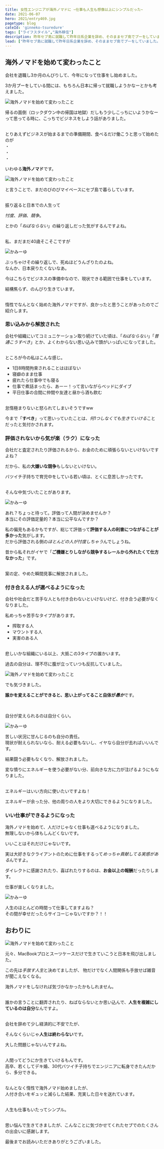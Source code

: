 ```yaml
---
title: 女性エンジニアが海外ノマドに ~仕事も人生も想像以上にシンプルだった~
date: 2021-06-07
hero: 2021/entry469.jpg
pagetype: blog
cateId: 'ginneko-tsuredure'
tags: ["ライフスタイル","海外移住"]
description: 昨年セブ島に就職して昨年日系企業を辞め、そのままセブ島でプーをしていました。今年から働かねばと思い、今はフリーランスとして働いています。人生ってこんなに生きやすいんだって最近感じるようになりました。海外ノマドを始めて変わったことなどお話しします。
lead: ["昨年セブ島に就職して昨年日系企業を辞め、そのままセブ島でプーをしていました。今年から働かねばと思い、今はフリーランスとして働いています。人生ってこんなに生きやすいんだって最近感じるようになりました。海外ノマドを始めて変わったことなどお話しします。"]
---
```


## 海外ノマドを始めて変わったこと
会社を退職し3か月のんびりして、今年になって仕事をし始めました。

3か月プーをしている間には、もちろん日本に帰って就職しようかなーとかも考えました。

![海外ノマドを始めて変わったこと](./images/2021/06/entry469-1.jpg)

帰るの面倒（ロックダウン中の帰国は地獄）だしもう少しこっちにいようかなーって思ってる時に、こっちでビジネスをしよう話がありました。

<br>とりあえずビジネスが始まるまでの準備期間、食べるだけ働こうと思って始めたのが
<br>・
<br>・
<br>・

いわゆる**海外ノマド**です。<br>

![海外ノマドを始めて変わったこと](./images/2021/06/entry469-3.jpg)

と言うことで、まだのびのびマイペースにセブ島で暮らしています。

<br>振り返ると日本での人生って

*忖度*、*評価*、*競争*。

とかの「*ねばならない*」の繰り返しだった気がするんですよね。

<br>私、まだまだ40歳そこそこですが

<div class="msg-baloon">
<p><img src="/static/ecd737bbd9e6b99fd33fbd308f2b88e8/f836f/camille.jpg">かみーゆ</p>
<p>ぶっちゃけその繰り返しで、死ぬほどうんざりたのよね。<br>なんか、日本戻りたくないなあ。</p>
</div>

今はこちらでビジネスの準備中なので、現状できる範囲で仕事をしています。

結構焦らず、のんびり生きています。

<br>惰性でなんとなく始めた海外ノマドですが、良かったと思うことがあったのでご紹介します。

### 思い込みから解放された
会社や組織にいてコミュニケーション取り続けていた頃は、「*ねばならない*」「*普通こうすべき*」とか、よくわからない思い込みで頭がいっぱいになってました。

<br>ところが今の私はこんな感じ。

* 1日8時間拘束されることはほぼない
* 寝癖のまま仕事
* 疲れたら仕事中でも寝る
* 仕事で煮詰まったら、あーー！って言いながらベッドにダイブ
* 平日仕事の合間に仲間や友達と昼から酒も飲む

<br>怠惰極まりないと怒られてしまいそうですww

今まで「**すべき**」って思いっていたことは、*何1つしなくても生きていける*ことだったと気付かされます。

### 評価されないから気が楽（ラク）になった
会社だと査定されたり評価されるから、お金のために頑張らないといけないですよね？

だから、私の**大嫌いな競争**もしないといけない。

バツイチ子持ちで育児中をしている若い頃は、とくに息苦しかったです。

<br>そんな中気づいたことがあります。

<div class="msg-baloon">
<p><img src="/static/ecd737bbd9e6b99fd33fbd308f2b88e8/f836f/camille.jpg">かみーゆ</p>
<p>あれ？ちょっと待って。評価って人間が決めませんか？<br>本当にその評価定量的？本当に公平なんですか？</p>
</div>

私の偏見もあるかもですが、総じて評価って**評価する人の利害につながることが多かった**気がします。
<br>だから評価される側の*ほとんどの人が忖度しちゃう*んでしょうね。

昔から私それがイヤで「**ご機嫌とりしながら競争するレールから外れたくて仕方なかった**」です。

<br>案の定、やめた瞬間見事に解放されました。

### 付き合える人が選べるようになった

会社や社会だと苦手な人とも付き合わないといけないけど、付き合う必要がなくなりました。

私めっちゃ苦手なタイプがあります。

* 搾取する人
* マウントする人
* 実害のある人

<br>悲しいかな組織にいる以上、大抵この3タイプの誰かいます。

過去の自分は、理不尽に腹が立っていつも反抗していました。

![海外ノマドを始めて変わったこと](./images/2021/06/entry469-4.jpg)

でも気づきました。

**誰かを変えることができると、思い上がってること自体が*愚か***です。

<br><br>自分が変えられるのは自分くらい。

<div class="msg-baloon">
<p><img src="/static/ecd737bbd9e6b99fd33fbd308f2b88e8/f836f/camille.jpg">かみーゆ</p>
<p>苦しい状況に甘んじるのも自分の責任。<br>現状が耐えられないなら、耐える必要もないし、イヤなら自分が去ればいいんです。</p>
</div>

結果闘う必要もなくなり、解放されました。

変な憤りにエネルギーを使う必要がない分、前向きな方に力が注げるようにもなりました。

<br>エネルギーはいい方向に使いたいですよね！

エネルギーが余った分、他の周りの人をより大切にできるようになりました。


### いい仕事ができるようになった

海外ノマドを始めて、人だけじゃなく仕事も選べるようになりました。
<br>無理しないから体もしんどくないです。

いいことはそれだけじゃないです。

実は大好きなクライアントのために仕事をするって*めっちゃ貢献してる実感がある*んですよ。

ダイレクトに感謝されたり、喜ばれたりするのは、**お金以上の報酬**だったりします。

仕事が楽しくなりました。

<div class="msg-baloon">
<p><img src="/static/ecd737bbd9e6b99fd33fbd308f2b88e8/f836f/camille.jpg">かみーゆ</p>
<p>人生のほとんどの時間って仕事してますよね？<br>その間が幸せだったらサイコーじゃないですか？！！</p>
</div>

## おわりに

![海外ノマドを始めて変わったこと](./images/2021/06/entry469-2.jpg)

元々、MacBookプロとスーツケースだけで生きていこうと日本を飛び出しました。

この先は*手放す人生*と決めてましたが、
物だけでなく人間関係も手放せば雑音が聞こえなくなる。

海外ノマドをしなければ気づかなかったかもしれません。

<br>誰かの言うことに翻弄されたり、ねばならないとか思い込んで、**人生を複雑にしているのは自分**なんですよ。

<br>会社を辞めて少し経済的に不安でたが、

そんなくらいじゃ**人生は終わらない**です。

大した問題じゃないんですよね。

<br>人間ってどうにか生きていけるもんです。<br>
高卒、若くしてデキ婚、30代バツイチ子持ちでエンジニアに転身できたんだから、多分できる。

<br>なんとなく惰性で海外ノマド始めましたが、<br>
人付き合いをギュッと減らした結果、充実した日々を送れています。

<br>人生も仕事もいたってシンプル。

<br>思い悩んで生きてきましたが、こんなことに気づかせてくれたセブでのたくさんの出会いに感謝します。

最後までお読みいただきありがとうございました。
